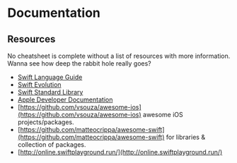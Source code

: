 # Documentation

## Resources

No cheatsheet is complete without a list of resources with more information. Wanna see how deep the rabbit hole really goes?

* [Swift Language Guide](https://developer.apple.com/library/content/documentation/Swift/Conceptual/Swift\_Programming\_Language/TheBasics.html)
* [Swift Evolution](https://apple.github.io/swift-evolution/)
* [Swift Standard Library](https://developer.apple.com/documentation/swift)
* [Apple Developer Documentation](https://developer.apple.com/documentation/)
* [https://github.com/vsouza/awesome-ios](https://github.com/vsouza/awesome-ios) awesome iOS projects/packages.
* [https://github.com/matteocrippa/awesome-swift](https://github.com/matteocrippa/awesome-swift) for libraries & collection of packages.
* [http://online.swiftplayground.run/](http://online.swiftplayground.run/)
